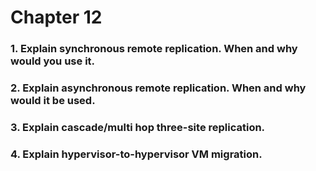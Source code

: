 # Chapter 12

### 1. Explain synchronous remote replication.  When and why would you use it.

### 2. Explain asynchronous remote replication.  When and why would it be used.

### 3. Explain cascade/multi hop three-site replication.

### 4. Explain hypervisor-to-hypervisor VM migration.
